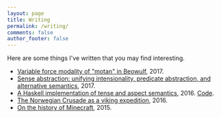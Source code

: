 ```yaml
---
layout: page
title: Writing
permalink: /writing/
comments: false
author_footer: false
---
```


Here are some things I've written that you may find interesting.

* [Variable force modality of "motan" in Beowulf](https://ling.auf.net/lingbuzz/003541), 2017.
* [Sense abstraction: unifying intensionality, predicate abstraction, and alternative semantics](https://ling.auf.net/lingbuzz/003487), 2017.
* [A Haskell implementation of tense and aspect semantics](/files/tenses/Final_Project.pdf), 2016.
[Code](/files/tenses/tenses.zip).
* [The Norwegian Crusade as a viking expedition](/files/Jorsalafari.pdf), 2016.
* [On the history of Minecraft](http://www.packerintersections.com/the-history-of-minecraft-how-a-swedish-indie-game-came-to-dominate-the-world.html), 2015.
